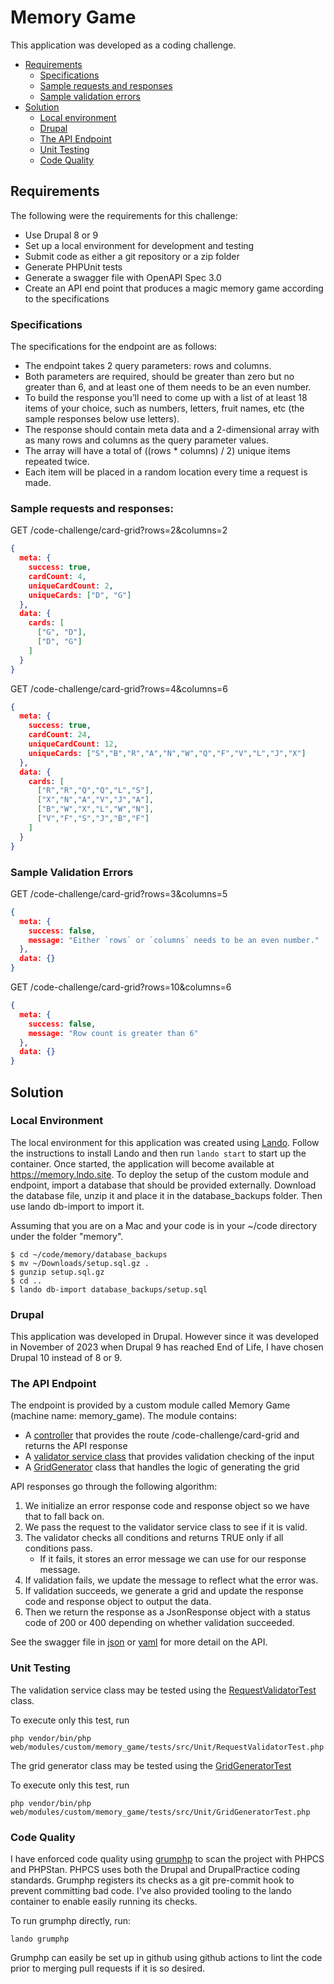 # Memory Game

This application was developed as a coding challenge.

* [Requirements](#requirements)
  * [Specifications](#specifications)
  * [Sample requests and responses](#sample-requests-and-responses)
  * [Sample validation errors](#sample-validation-errors)
* [Solution](#solution)
  * [Local environment](#local-environment)
  * [Drupal](#drupal)
  * [The API Endpoint](#the-api-endpoint)
  * [Unit Testing](#unit-testing)
  * [Code Quality](#code-quality)

## Requirements

The following were the requirements for this challenge:
* Use Drupal 8 or 9
* Set up a local environment for development and testing
* Submit code as either a git repository or a zip folder
* Generate PHPUnit tests
* Generate a swagger file with OpenAPI Spec 3.0
* Create an API end point that produces a magic memory game according to the specifications

### Specifications
The specifications for the endpoint are as follows:
* The endpoint takes 2 query parameters: rows and columns.
* Both parameters are required, should be greater than zero but no greater than 6, and at
least one of them needs to be an even number.
* To build the response you’ll need to come up with a list of at least 18 items of your
choice, such as numbers, letters, fruit names, etc (the sample responses below use
letters).
* The response should contain meta data and a 2-dimensional array with as many rows
and columns as the query parameter values.
* The array will have a total of ((rows * columns) / 2) unique items repeated twice.
* Each item will be placed in a random location every time a request is made.

### Sample requests and responses:

GET /code-challenge/card-grid?rows=2&columns=2
```json
{
  meta: {
    success: true,
    cardCount: 4,
    uniqueCardCount: 2,
    uniqueCards: ["D", "G"]
  },
  data: {
    cards: [
      ["G", "D"],
      ["D", "G"]
    ]
  }
}
```

GET /code-challenge/card-grid?rows=4&columns=6
```json
{
  meta: {
    success: true,
    cardCount: 24,
    uniqueCardCount: 12,
    uniqueCards: ["S","B","R","A","N","W","Q","F","V","L","J","X"]
  },
  data: {
    cards: [
      ["R","R","Q","Q","L","S"],
      ["X","N","A","V","J","A"],
      ["B","W","X","L","W","N"],
      ["V","F","S","J","B","F"]
    ]
  }
}
```

### Sample Validation Errors

GET /code-challenge/card-grid?rows=3&columns=5
```json
{
  meta: {
    success: false,
    message: "Either `rows` or `columns` needs to be an even number."
  },
  data: {}
}
```

GET /code-challenge/card-grid?rows=10&columns=6
```json
{
  meta: {
    success: false,
    message: "Row count is greater than 6"
  },
  data: {}
}
```

## Solution

### Local Environment

The local environment for this application was created using [Lando](https://devwithlando.io/download/). Follow the instructions to install Lando and then run ```lando start``` to start up the container. Once started, the application will become available at https://memory.lndo.site. To deploy the setup of the custom module and endpoint, import a database that should be provided externally. Download the database file, unzip it and place it in the database_backups folder. Then use lando db-import to import it.

Assuming that you are on a Mac and your code is in your ~/code directory under the folder "memory".

```shell
$ cd ~/code/memory/database_backups
$ mv ~/Downloads/setup.sql.gz .
$ gunzip setup.sql.gz
$ cd ..
$ lando db-import database_backups/setup.sql
```

### Drupal

This application was developed in Drupal. However since it was developed in November of 2023 when Drupal 9 has reached End of Life, I have chosen Drupal 10 instead of 8 or 9.

### The API Endpoint

The endpoint is provided by a custom module called Memory Game (machine name: memory_game). The module contains:
* A [controller](web/modules/custom/memory_game/src/Controller/MemoryGameController.php) that provides the route /code-challenge/card-grid and returns the API response
* A [validator service class](web/modules/custom/memory_game/src/RequestValidator.php) that provides validation checking of the input
* A [GridGenerator](web/modules/custom/memory_game/src/GridGenerator.php) class that handles the logic of generating the grid

API responses go through the following algorithm:
1. We initialize an error response code and response object so we have that to fall back on.
1. We pass the request to the validator service class to see if it is valid.
1. The validator checks all conditions and returns TRUE only if all conditions pass.
   * If it fails, it stores an error message we can use for our response message.
1. If validation fails, we update the message to reflect what the error was.
1. If validation succeeds, we generate a grid and update the response code and response object to output the data.
1. Then we return the response as a JsonResponse object with a status code of 200 or 400 depending on whether validation succeeded.

See the swagger file in [json](docs/openapi.json) or [yaml](docs/openapi.json) for more detail on the API.


### Unit Testing

The validation service class may be tested using the [RequestValidatorTest](web/modules/custom/memory_game/tests/src/Unit/RequestValidatorTest.php) class.

To execute only this test, run
```
php vendor/bin/php web/modules/custom/memory_game/tests/src/Unit/RequestValidatorTest.php
```

The grid generator class may be tested using the [GridGeneratorTest](web/modules/custom/memory_game/tests/src/Unit/GridGeneratorTest.php)

To execute only this test, run
```
php vendor/bin/php web/modules/custom/memory_game/tests/src/Unit/GridGeneratorTest.php
```

### Code Quality

I have enforced code quality using [grumphp](https://github.com/phpro/grumphp) to scan the project with PHPCS and PHPStan. PHPCS uses both the Drupal and DrupalPractice coding standards. Grumphp registers its checks as a git pre-commit hook to prevent committing bad code. I've also provided tooling to the lando container to enable easily running its checks.

To run grumphp directly, run:

```
lando grumphp
```

Grumphp can easily be set up in github using github actions to lint the code prior to merging pull requests if it is so desired.
